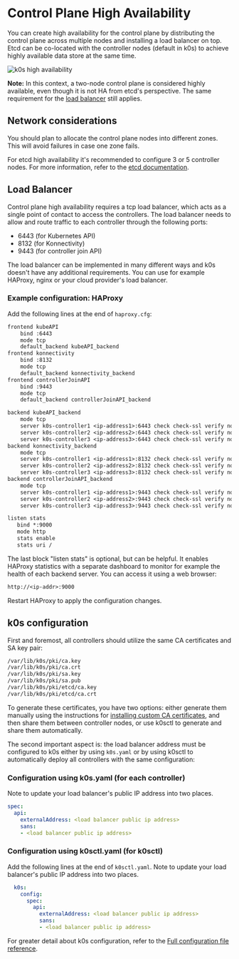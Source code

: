 <!--
SPDX-FileCopyrightText: 2021 k0s authors
SPDX-License-Identifier: CC-BY-SA-4.0
-->

# Control Plane High Availability

You can create high availability for the control plane by distributing the control plane across multiple nodes and installing a load balancer on top. Etcd can be co-located with the controller nodes (default in k0s) to achieve highly available data store at the same time.

![k0s high availability](img/k0s_high_availability.png)

**Note:** In this context, a two-node control plane is considered highly
available, even though it is not HA from etcd's perspective. The same
requirement for the [load balancer](#load-balancer) still applies.

## Network considerations

You should plan to allocate the control plane nodes into different zones. This will avoid failures in case one zone fails.

For etcd high availability it's recommended to configure 3 or 5 controller nodes. For more information, refer to the [etcd documentation](https://etcd.io/docs/latest/faq/#why-an-odd-number-of-cluster-members).

## Load Balancer

Control plane high availability requires a tcp load balancer, which acts as a single point of contact to access the controllers. The load balancer needs to allow and route traffic to each controller through the following ports:

- 6443 (for Kubernetes API)
- 8132 (for Konnectivity)
- 9443 (for controller join API)

The load balancer can be implemented in many different ways and k0s doesn't have any additional requirements. You can use for example HAProxy, nginx or your cloud provider's load balancer.

### Example configuration: HAProxy

Add the following lines at the end of `haproxy.cfg`:

```txt
frontend kubeAPI
    bind :6443
    mode tcp
    default_backend kubeAPI_backend
frontend konnectivity
    bind :8132
    mode tcp
    default_backend konnectivity_backend
frontend controllerJoinAPI
    bind :9443
    mode tcp
    default_backend controllerJoinAPI_backend

backend kubeAPI_backend
    mode tcp
    server k0s-controller1 <ip-address1>:6443 check check-ssl verify none
    server k0s-controller2 <ip-address2>:6443 check check-ssl verify none
    server k0s-controller3 <ip-address3>:6443 check check-ssl verify none
backend konnectivity_backend
    mode tcp
    server k0s-controller1 <ip-address1>:8132 check check-ssl verify none
    server k0s-controller2 <ip-address2>:8132 check check-ssl verify none
    server k0s-controller3 <ip-address3>:8132 check check-ssl verify none
backend controllerJoinAPI_backend
    mode tcp
    server k0s-controller1 <ip-address1>:9443 check check-ssl verify none
    server k0s-controller2 <ip-address2>:9443 check check-ssl verify none
    server k0s-controller3 <ip-address3>:9443 check check-ssl verify none

listen stats
   bind *:9000
   mode http
   stats enable
   stats uri /
```

The last block "listen stats" is optional, but can be helpful. It enables HAProxy statistics with a separate dashboard to monitor for example the health of each backend server. You can access it using a web browser:

```txt
http://<ip-addr>:9000
```

Restart HAProxy to apply the configuration changes.

## k0s configuration

First and foremost, all controllers should utilize the same CA certificates and SA key pair:

```txt
/var/lib/k0s/pki/ca.key
/var/lib/k0s/pki/ca.crt
/var/lib/k0s/pki/sa.key
/var/lib/k0s/pki/sa.pub
/var/lib/k0s/pki/etcd/ca.key
/var/lib/k0s/pki/etcd/ca.crt
```

To generate these certificates, you have two options: either generate them
manually using the instructions for [installing custom CA certificates], and
then share them between controller nodes, or use k0sctl to generate and share
them automatically.

The second important aspect is: the load balancer address must be configured to k0s either by using `k0s.yaml` or by using k0sctl to automatically deploy all controllers with the same configuration:

[installing custom CA certificates]: custom-ca.md

### Configuration using k0s.yaml (for each controller)

Note to update your load balancer's public IP address into two places.

```yaml
spec:
  api:
    externalAddress: <load balancer public ip address>
    sans:
    - <load balancer public ip address>
```

### Configuration using k0sctl.yaml (for k0sctl)

Add the following lines at the end of `k0sctl.yaml`. Note to update your load
balancer's public IP address into two places.

```yaml
  k0s:
    config:
      spec:
        api:
          externalAddress: <load balancer public ip address>
          sans:
          - <load balancer public ip address>
```

For greater detail about k0s configuration, refer to the [Full configuration file reference](configuration.md).
